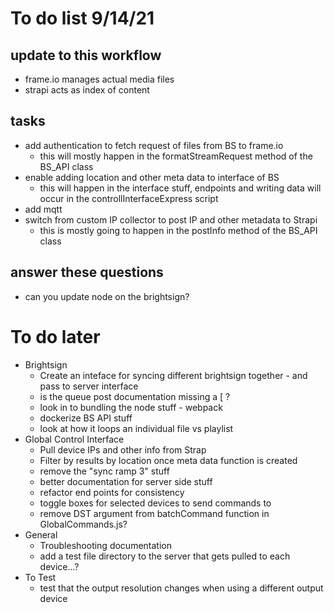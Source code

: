 # To do list 9/14/21

## update to this workflow

* frame.io manages actual media files
* strapi acts as index of content

## tasks
* add authentication to fetch request of files from BS to frame.io
	* this will mostly happen in the formatStreamRequest method of the BS_API class
* enable adding location and other meta data to interface of BS
	* this will happen in the interface stuff, endpoints and writing data will occur in the controllInterfaceExpress script
* add mqtt
* switch from custom IP collector to post IP and other metadata to Strapi
	* this is mostly going to happen in the postInfo method of the BS_API class

## answer these questions
* can you update node on the brightsign?

# To do later
* Brightsign
	* Create an inteface for syncing different brightsign together - and pass to server interface
	* is the queue post documentation missing a [ ?
	* look in to bundling the node stuff - webpack
	* dockerize BS API stuff
	* look at how it loops an individual file vs playlist
* Global Control Interface
	* Pull device IPs and other info from Strap
	* Filter by results by location once meta data function is created
	* remove the "sync ramp 3" stuff
	* better documentation for server side stuff
	* refactor end points for consistency
	* toggle boxes for selected devices to send commands to
	* remove DST argument from batchCommand function in GlobalCommands.js?
* General
	* Troubleshooting documentation
	* add a test file directory to the server that gets pulled to each device...?
* To Test
	* test that the output resolution changes when using a different output device